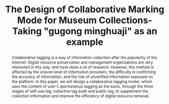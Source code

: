 ---
abstract: 'Collaborative tagging is a way of information collection after the popularity
  of the Internet. Digital resource preservation and management organizations are
  very interested in this way, and have done a lot of research. However, this method
  is affected by the uneven level of information providers, the difficulty in confirming
  the accuracy of information, and the risk of unverified information exposure on
  the platform. In this paper, we will design a collaborative tagging model, which
  uses the content of user''s spontaneous tagging as the basis, through the three
  stages of self-use tag, collective tag audit and public tag, to supplement the collection
  information and improve the efficiency of digital resource retrieval.

  '
creators:
- Jing, Sun
date: null
document_url: https://services.phaidra.univie.ac.at/api/object/o:1424916/download
grand_parent: iPRES
institutions:
- The Palace Museum
keywords:
- collaborative tagging
- tag
- information organization
- user generated content
landing_page_url: https://phaidra.univie.ac.at/o:1424916
language: eng
layout: publication
license: CC BY 4.0 International
notes_url: null
parent: iPRES 2021
presentation_url: null
size: 542664
source_name: iPRES
title: The Design of Collaborative Marking Mode for Museum Collections-Taking "gugong
  minghuaji" as an example
type: paper
year: 2021
---